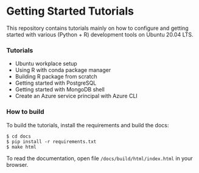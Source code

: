 # Getting Started Tutorials

This repository contains tutorials mainly on how to configure and getting started
with various (Python + R) development tools on Ubuntu 20.04 LTS.

### Tutorials

* Ubuntu workplace setup
* Using R with conda package manager
* Building R package from scratch
* Getting started with PostgreSQL
* Getting started with MongoDB shell
* Create an Azure service principal with Azure CLI

### How to build
  
To build the tutorials, install the requirements and build the docs:

```
$ cd docs
$ pip install -r requirements.txt
$ make html
```

To read the documentation, open file `/docs/build/html/index.html` in your browser.
